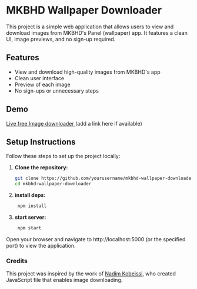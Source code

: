 # MKBHD Wallpaper Downloader

This project is a simple web application that allows users to view and download images from MKBHD's Panel (wallpaper) app. It features a clean UI, image previews, and no sign-up required.

## Features

- View and download high-quality images from MKBHD's app
- Clean user interface
- Preview of each image
- No sign-ups or unnecessary steps

## Demo

[Live free Image downloader ](https://mkbhdpanelweb.netlify.app/) (add a link here if available)

## Setup Instructions

Follow these steps to set up the project locally:

1. **Clone the repository:**

   ```bash
   git clone https://github.com/yourusername/mkbhd-wallpaper-downloader.git
   cd mkbhd-wallpaper-downloader
   ```

2. **install deps:**

   ```bash
    npm install
   ```

3. **start server:**
   ```bash
    npm start
   ```

Open your browser and navigate to http://localhost:5000 (or the specified port) to view the application.

### Credits

This project was inspired by the work of [Nadim Kobeissi](https://github.com/nadimkobeissi/mkbsd), who created JavaScript file that enables image downloading.
